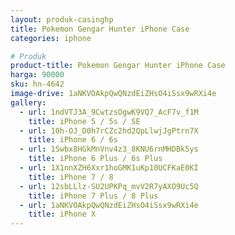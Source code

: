 ```yaml
---
layout: produk-casinghp
title: Pokemon Gengar Hunter iPhone Case
categories: iphone

# Produk
product-title: Pokemon Gengar Hunter iPhone Case
harga: 90000
sku: hn-4642
image-drive: 1aNKVOAkpQwQNzdEiZHsO4iSsx9wRXi4e
gallery:
  - url: 1ndVTJ3A_9CwtzsOgwK9VQ7_AcF7v_f1M
    title: iPhone 5 / 5s / SE
  - url: 10h-OJ_D0h7rCZc2hd2QpLlwjJgPtrn7X
    title: iPhone 6 / 6s
  - url: 1Swbx8HGkMnVnv4z3_8KNU6rnMHDBk5ys
    title: iPhone 6 Plus / 6s Plus
  - url: 1X1nnXZH6Xxr1hoGMK1uKp10UCFKaE0KI
    title: iPhone 7 / 8
  - url: 12sbLLlz-SU2UPKPq_mvV2R7yAXO9Uc5Q
    title: iPhone 7 Plus / 8 Plus
  - url: 1aNKVOAkpQwQNzdEiZHsO4iSsx9wRXi4e
    title: iPhone X
---
```

